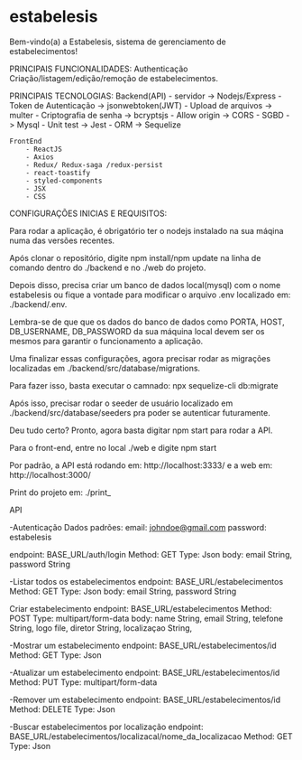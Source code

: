 # estabelesis
Bem-vindo(a) a Estabelesis, sistema de gerenciamento de estabelecimentos!

PRINCIPAIS FUNCIONALIDADES:
    Authenticação
    Criação/listagem/edição/remoção de estabelecimentos.

PRINCIPAIS TECNOLOGIAS:
    Backend(API) 
        - servidor              ->  Nodejs/Express 
        - Token de Autenticação ->  jsonwebtoken(JWT)
        - Upload de arquivos    ->  multer
        - Criptografia de senha ->  bcryptsjs
        - Allow origin          ->  CORS
        - SGBD                  ->  Mysql
        - Unit test             ->  Jest
        - ORM                   ->  Sequelize


    FrontEnd
        - ReactJS 
        - Axios
        - Redux/ Redux-saga /redux-persist 
        - react-toastify
        - styled-components
        - JSX
        - CSS


CONFIGURAÇÕES INICIAS E REQUISITOS:

Para rodar a aplicação, é obrigatório ter o nodejs instalado na sua máqina numa das versões recentes.

Após clonar o repositório, digite npm install/npm update na linha de comando dentro do ./backend e no ./web do projeto.

Depois disso, precisa criar um banco de dados local(mysql) com o nome estabelesis ou
fique a vontade para modificar o arquivo .env localizado em: ./backend/.env.

Lembra-se de que que os dados do banco de dados como PORTA, HOST, DB_USERNAME, DB_PASSWORD
da sua máquina local devem ser os mesmos para garantir o funcionamento a aplicação.

Uma finalizar essas configurações, agora precisar rodar as migrações localizadas em ./backend/src/database/migrations.

Para fazer isso, basta executar o camnado: npx sequelize-cli db:migrate

Após isso, precisar rodar o seeder de usuário localizado em ./backend/src/database/seeders pra poder se autenticar futuramente.

Deu tudo certo? Pronto, agora basta digitar npm start para rodar a API.

Para o front-end, entre no local ./web e digite npm start

Por padrão, a API está rodando em: http://localhost:3333/ e a web em: http://localhost:3000/


Print do projeto em: ./print_



API

-Autenticação
Dados padrões:
email: johndoe@gmail.com
password: estabelesis

endpoint: BASE_URL/auth/login
Method: GET
Type: Json
body: email String, password String

-Listar todos os estabelecimentos
endpoint: BASE_URL/estabelecimentos
Method: GET
Type: Json
body: email String, password String

Criar estabelecimento
endpoint: BASE_URL/estabelecimentos
Method: POST
Type: multipart/form-data
body: 
    name String, 
    email String,
    telefone String, 
    logo file,
    diretor String,
    localizaçao String, 


-Mostrar um estabelecimento
endpoint: BASE_URL/estabelecimentos/id
Method: GET
Type: Json

-Atualizar um estabelecimento
endpoint: BASE_URL/estabelecimentos/id
Method: PUT
Type: multipart/form-data


-Remover um estabelecimento
endpoint: BASE_URL/estabelecimentos/id
Method: DELETE
Type: Json


-Buscar estabelecimentos por localização
endpoint: BASE_URL/estabelecimentos/localizacal/nome_da_localizacao
Method: GET
Type: Json

